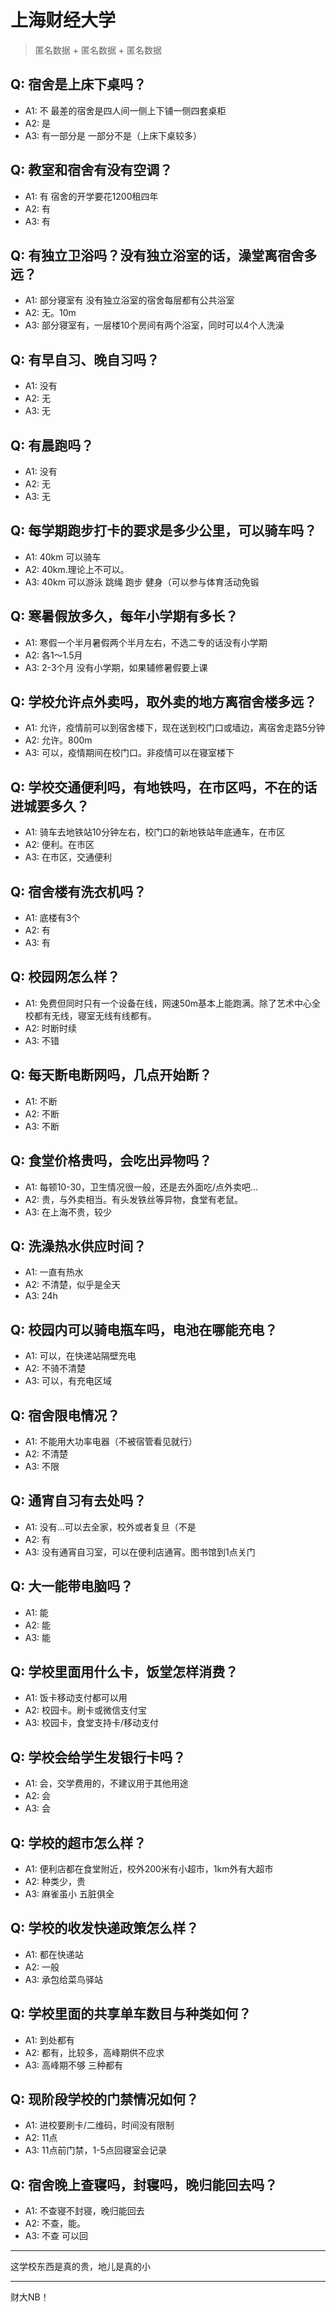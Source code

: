 # 上海财经大学
> 匿名数据 + 匿名数据 + 匿名数据
## Q: 宿舍是上床下桌吗？
- A1: 不 最差的宿舍是四人间一侧上下铺一侧四套桌柜
- A2: 是
- A3: 有一部分是 一部分不是（上床下桌较多）
## Q: 教室和宿舍有没有空调？
- A1: 有 宿舍的开学要花1200租四年
- A2: 有
- A3: 有
## Q: 有独立卫浴吗？没有独立浴室的话，澡堂离宿舍多远？
- A1: 部分寝室有 没有独立浴室的宿舍每层都有公共浴室
- A2: 无。10m
- A3: 部分寝室有，一层楼10个房间有两个浴室，同时可以4个人洗澡
## Q: 有早自习、晚自习吗？
- A1: 没有
- A2: 无
- A3: 无
## Q: 有晨跑吗？
- A1: 没有
- A2: 无
- A3: 无
## Q: 每学期跑步打卡的要求是多少公里，可以骑车吗？
- A1: 40km 可以骑车
- A2: 40km.理论上不可以。
- A3: 40km 可以游泳 跳绳 跑步 健身（可以参与体育活动免锻
## Q: 寒暑假放多久，每年小学期有多长？
- A1: 寒假一个半月暑假两个半月左右，不选二专的话没有小学期
- A2: 各1～1.5月
- A3: 2-3个月 没有小学期，如果辅修暑假要上课
## Q: 学校允许点外卖吗，取外卖的地方离宿舍楼多远？
- A1: 允许，疫情前可以到宿舍楼下，现在送到校门口或墙边，离宿舍走路5分钟
- A2: 允许。800m
- A3: 可以，疫情期间在校门口。非疫情可以在寝室楼下
## Q: 学校交通便利吗，有地铁吗，在市区吗，不在的话进城要多久？
- A1: 骑车去地铁站10分钟左右，校门口的新地铁站年底通车，在市区
- A2: 便利。在市区
- A3: 在市区，交通便利
## Q: 宿舍楼有洗衣机吗？
- A1: 底楼有3个
- A2: 有
- A3: 有
## Q: 校园网怎么样？
- A1: 免费但同时只有一个设备在线，网速50m基本上能跑满。除了艺术中心全校都有无线，寝室无线有线都有。
- A2: 时断时续
- A3: 不错
## Q: 每天断电断网吗，几点开始断？
- A1: 不断
- A2: 不断
- A3: 不断
## Q: 食堂价格贵吗，会吃出异物吗？
- A1: 每顿10-30，卫生情况很一般，还是去外面吃/点外卖吧…
- A2: 贵，与外卖相当。有头发铁丝等异物，食堂有老鼠。
- A3: 在上海不贵，较少
## Q: 洗澡热水供应时间？
- A1: 一直有热水
- A2: 不清楚，似乎是全天
- A3: 24h
## Q: 校园内可以骑电瓶车吗，电池在哪能充电？
- A1: 可以，在快递站隔壁充电
- A2: 不骑不清楚
- A3: 可以，有充电区域
## Q: 宿舍限电情况？
- A1: 不能用大功率电器（不被宿管看见就行）
- A2: 不清楚
- A3: 不限
## Q: 通宵自习有去处吗？
- A1: 没有…可以去全家，校外或者复旦（不是
- A2: 有
- A3: 没有通宵自习室，可以在便利店通宵。图书馆到1点关门
## Q: 大一能带电脑吗？
- A1: 能
- A2: 能
- A3: 能
## Q: 学校里面用什么卡，饭堂怎样消费？
- A1: 饭卡移动支付都可以用
- A2: 校园卡。刷卡或微信支付宝
- A3: 校园卡，食堂支持卡/移动支付
## Q: 学校会给学生发银行卡吗？
- A1: 会，交学费用的，不建议用于其他用途
- A2: 会
- A3: 会
## Q: 学校的超市怎么样？
- A1: 便利店都在食堂附近，校外200米有小超市，1km外有大超市
- A2: 种类少，贵
- A3: 麻雀虽小 五脏俱全
## Q: 学校的收发快递政策怎么样？
- A1: 都在快递站
- A2: 一般
- A3: 承包给菜鸟驿站
## Q: 学校里面的共享单车数目与种类如何？
- A1: 到处都有
- A2: 都有，比较多，高峰期供不应求
- A3: 高峰期不够 三种都有
## Q: 现阶段学校的门禁情况如何？
- A1: 进校要刷卡/二维码，时间没有限制
- A2: 11点
- A3: 11点前门禁，1-5点回寝室会记录
## Q: 宿舍晚上查寝吗，封寝吗，晚归能回去吗？
- A1: 不查寝不封寝，晚归能回去
- A2: 不查，能。
- A3: 不查 可以回
***
这学校东西是真的贵，地儿是真的小
***
财大NB！